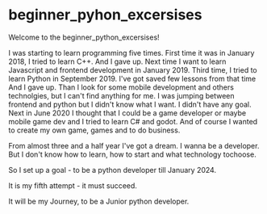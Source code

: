 # beginner_pyhon_excersises

Welcome to the beginner_python_excersises!

I was starting to learn programming five times. First time it was in January 2018, I tried to learn C++. And I gave up. 
Next time I want to learn Javascript and frontend development in January 2019. Third time, I tried to learn Python in September 2019. 
I've got saved few lessons from that time And I gave up. 
Than I look for some mobile development and others technolgies, but I can't find anything for me. 
I was jumping between frontend and python but I didn't know what I want. I didn't have any goal. 
Next in June 2020 I thought that I could be a game developer or maybe mobile game dev and I tried to learn C# and godot. 
And of course I wanted to create my own game, games and to do business.

From almost three and a half year I've got a dream. I wanna be a developer. But I don't know how to learn, how to start and what technology tochoose.

So I set up a goal - to be a python developer till January 2024.

It is my fifth attempt - it must succeed.

It will be my Journey, to be a Junior python developer.
